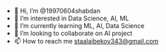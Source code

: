 - 👋 Hi, I’m @19970604shabdan
- 👀 I’m interested in Data Science, AI, ML
- 🌱 I’m currently learning ML, AI, Data Science
- 💞️ I’m looking to collaborate on AI project
- 📫 How to reach me staalaibekov343@gmail.com

<!---
19970604shabdan/19970604shabdan is a ✨ special ✨ repository because its `README.md` (this file) appears on your GitHub profile.
You can click the Preview link to take a look at your changes.
--->
